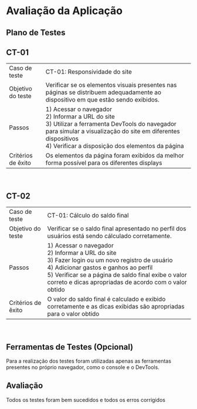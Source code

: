 # Avaliação da Aplicação

## Plano de Testes
## CT-01
|||
|--|----------|
|Caso de teste|CT-01: Responsividade do site
|Objetivo do teste|Verificar se os elementos visuais presentes nas páginas se distribuem adequadamente ao dispositivo em que estão sendo exibidos.
|Passos|1) Acessar o navegador<br>2) Informar a URL do site<br>3) Utilizar a ferramenta DevTools do navegador para simular a visualização do site em diferentes dispositivos<br>4) Verificar a disposição dos elementos da página
|Critérios de êxito|Os elementos da página foram exibidos da melhor forma possível para os diferentes displays

<br>


## CT-02
|||
|--|----------|
|Caso de teste|CT-01: Cálculo do saldo final
|Objetivo do teste|Verificar se o saldo final apresentado no perfil dos usuários está sendo cálculado corretamente.
|Passos|1) Acessar o navegador<br>2) Informar a URL do site<br>3) Fazer login ou um novo registro de usuário<br>4) Adicionar gastos e ganhos ao perfil<br>5) Verificar se a página de saldo final exibe o valor correto e dicas apropriadas de acordo com o valor obtido
|Critérios de êxito|O valor do saldo final é calculado e exibido corretamente e as dicas exibidas são apropriadas para o valor obtido
<br>


## Ferramentas de Testes (Opcional)
Para a realização dos testes foram utilizadas apenas as ferramentas presentes no próprio navegador, como o console e o DevTools.

## Avaliação
Todos os testes foram bem sucedidos e todos os erros corrigidos
